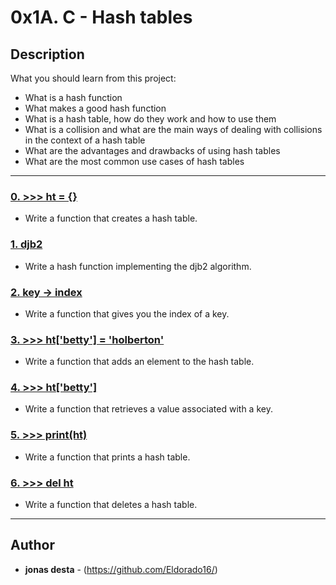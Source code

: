 # 0x1A. C - Hash tables

## Description
What you should learn from this project:

* What is a hash function
* What makes a good hash function
* What is a hash table, how do they work and how to use them
* What is a collision and what are the main ways of dealing with collisions in the context of a hash table
* What are the advantages and drawbacks of using hash tables
* What are the most common use cases of hash tables

---

### [0. >>> ht = {}](./0-hash_table_create.c)
* Write a function that creates a hash table.


### [1. djb2](./1-djb2.c)
* Write a hash function implementing the djb2 algorithm.


### [2. key -> index](./2-key_index.c)
* Write a function that gives you the index of a key.


### [3. >>> ht['betty'] = 'holberton'](./3-hash_table_set.c)
* Write a function that adds an element to the hash table.


### [4. >>> ht['betty']](./4-hash_table_get.c)
* Write a function that retrieves a value associated with a key.


### [5. >>> print(ht)](./5-hash_table_print.c)
* Write a function that prints a hash table.


### [6. >>> del ht](./6-hash_table_delete.c)
* Write a function that deletes a hash table.

---

## Author
* **jonas desta** - (https://github.com/Eldorado16/)
